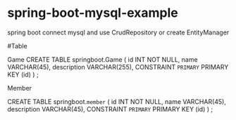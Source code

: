 # spring-boot-mysql-example
spring boot connect mysql and use CrudRepository or create EntityManager 

#Table

Game 
CREATE TABLE springboot.Game (
	id INT NOT NULL,
	name VARCHAR(45),
	description VARCHAR(255),
	CONSTRAINT `PRIMARY` PRIMARY KEY (id)
) ;


Member

CREATE TABLE springboot.`member` (
	id INT NOT NULL,
	name VARCHAR(45),
	description VARCHAR(45),
	CONSTRAINT `PRIMARY` PRIMARY KEY (id)
) ;
